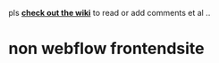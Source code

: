 
pls __[check out the wiki](https://github.com/sskenner/frontendsite/wiki/thoughts-n-stuff)__ to read or add comments et al ..

non webflow frontendsite 
========================

